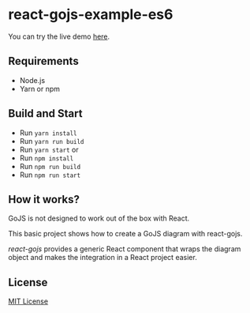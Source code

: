# react-gojs-example-es6
 
You can try the live demo [here](http://diagram.doraan.ir).

## Requirements

-   Node.js
-   Yarn or npm

## Build and Start

-   Run `yarn install`
-   Run `yarn run build`
-   Run `yarn start`
or
-   Run `npm install`
-   Run `npm run build`
-   Run `npm run start`

## How it works?

GoJS is not designed to work out of the box with React.

This basic project shows how to create a GoJS diagram with react-gojs.

_react-gojs_ provides a generic React component that wraps the diagram object and makes the integration in a React project easier.


## License

[MIT License](https://raw.githubusercontent.com/mor57/react-gojs-es6/master/LICENSE)

